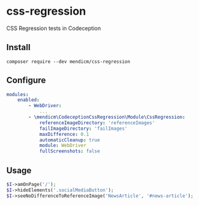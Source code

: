 css-regression
==============
CSS Regression tests in Codeception

Install
-------
```shell
composer require --dev mendicm/css-regression
```

Configure
---------
```yaml
modules:
    enabled:
        - WebDriver:
            ...
        - \mendicm\CodeceptionCssRegression\Module\CssRegression:
            referenceImageDirectory: 'referenceImages'
            failImageDirectory: 'failImages'
            maxDifference: 0.1
            automaticCleanup: true
            module: WebDriver
            fullScreenshots: false
```


Usage
-----
```php
$I->amOnPage('/');
$I->hideElements('.socialMediaButton');
$I->seeNoDifferenceToReferenceImage('NewsArticle', '#news-article');
```

